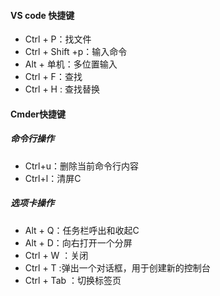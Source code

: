 #### VS code 快捷键

* Ctrl + P：找文件
* Ctrl + Shift +p：输入命令
* Alt + 单机：多位置输入
* Ctrl + F：查找
* Ctrl + H : 查找替换

#### Cmder快捷键

#####      命令行操作

* Ctrl+u：删除当前命令行内容
* Ctrl+l：清屏C

#####     选项卡操作

* Alt + Q：任务栏呼出和收起C
* Alt + D：向右打开一个分屏
* Ctrl + W ：关闭
* Ctrl + T :弹出一个对话框，用于创建新的控制台
* Ctrl + Tab ：切换标签页

